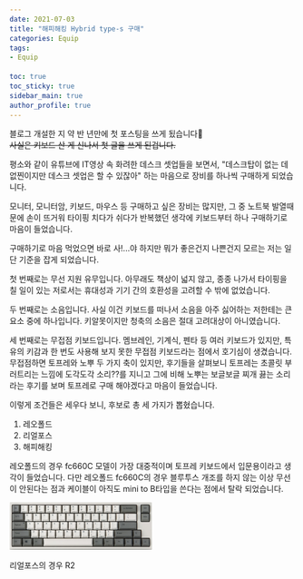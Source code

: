 ```yaml
---
date: 2021-07-03
title: "해피해킹 Hybrid type-s 구매"
categories: Equip
tags: 
- Equip 

toc: true  
toc_sticky: true 
sidebar_main: true
author_profile: true
---
```

블로그 개설한 지 약 반 년만에 첫 포스팅을 쓰게 됬습니다👏<br>
~~사실은 키보드 산 게 신나서 첫 글을 쓰게 된겁니다.~~


평소와 같이 유튜브에 IT영상 속 화려한 데스크 셋업들을 보면서,
"데스크탑이 없는 데없찐이지만 데스크 셋업은 할 수 있잖아" 하는 마음으로 
장비를 하나씩 구매하게 되었습니다.

모니터, 모니터암, 키보드, 마우스 등 구매하고 싶은 장비는 많지만, 
그 중 노트북 발열때문에 손이 뜨거워 타이핑 치다가 쉬다가 반복했던 생각에 키보드부터 하나 구매하기로 마음이 들었습니다.

구매하기로 마음 먹었으면 바로 사!...야 하지만 뭐가 좋은건지 나쁜건지 모르는 저는 일단 기준을 잡게 되었습니다.

첫 번째로는 무선 지원 유무입니다. 아무래도 책상이 넓지 않고, 종종 나가서 타이핑을 칠 일이 있는 저로서는 휴대성과 기기 간의 호환성을 고려할 수 밖에 없었습니다.

두 번째로는 소음입니다. 사실 이건 키보드를 떠나서 소음을 아주 싫어하는 저한테는 큰 요소 중에 하나입니다. 키알못이지만 청축의 소음은 절대 고려대상이 아니였습니다.

세 번째로는 무접점 키보드입니다. 멤브레인, 기계식, 펜타 등 여러 키보드가 있지만, 특유의 키감과 한 번도 사용해 보지 못한 무접점 키보드라는 점에서 호기심이 생겼습니다.<br>
무접점하면 토프레와 노뿌 두 가지 축이 있지만, 후기들을 살펴보니 토프레는 초콜릿 부러트리는 느낌에 도각도각 소리??를 지니고 그에 비해 노뿌는 보글보글 찌개 끓는 소리라는 후기를 보며 토프레로 구매 해야겠다고 마음이 들었습니다.

이렇게 조건들은 세우다 보니, 후보로 총 세 가지가 뽑혔습니다.

1. 레오폴드
2. 리얼포스
3. 해피해킹

레오폴드의 경우 fc660C 모델이 가장 대중적이며 토프레 키보드에서 입문용이라고 생각이 들었습니다.
다만 레오폴드 fc660C의 경우 블루투스 개조를 하지 않는 이상 무선이 안된다는 점과 케이블이 아직도 mini to B타입을 쓴다는 점에서 탈락 되었습니다.

<img src= "/assets/images/leopld.png" width = "50%" height ="50%">

리얼포스의 경우 R2



